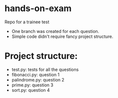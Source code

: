 # hands-on-exam
Repo for a trainee test

 - One branch was created for each question.
 - Simple code didn't require fancy project structure.

# Project structure:
 - test.py: tests for all the questions
 - fibonacci.py: question 1
 - palindrome.py: question 2
 - prime.py: question 3
 - sort.py: question 4
